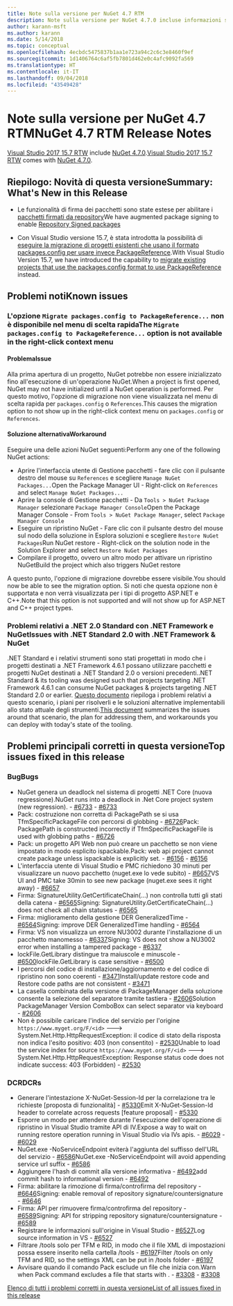 ```yaml
---
title: Note sulla versione per NuGet 4.7 RTM
description: Note sulla versione per NuGet 4.7.0 incluse informazioni su problemi noti, correzioni di bug e DCR.
author: karann-msft
ms.author: karann
ms.date: 5/14/2018
ms.topic: conceptual
ms.openlocfilehash: 4ecbdc5475837b1aa1e723a94c2c6c3e8460f9ef
ms.sourcegitcommit: 1d1406764c6af5fb7801d462e0c4afc9092fa569
ms.translationtype: HT
ms.contentlocale: it-IT
ms.lasthandoff: 09/04/2018
ms.locfileid: "43549428"
---
```

# <a name="nuget-47-rtm-release-notes"></a><span data-ttu-id="614ab-103">Note sulla versione per NuGet 4.7 RTM</span><span class="sxs-lookup"><span data-stu-id="614ab-103">NuGet 4.7 RTM Release Notes</span></span>

<span data-ttu-id="614ab-104">[Visual Studio 2017 15.7 RTW](https://www.visualstudio.com/news/releasenotes/vs2017-relnotes) include [NuGet 4.7.0](https://dist.nuget.org/win-x86-commandline/v4.7.0/nuget.exe).</span><span class="sxs-lookup"><span data-stu-id="614ab-104">[Visual Studio 2017 15.7 RTW](https://www.visualstudio.com/news/releasenotes/vs2017-relnotes) comes with [NuGet 4.7.0](https://dist.nuget.org/win-x86-commandline/v4.7.0/nuget.exe).</span></span>

## <a name="summary-whats-new-in-this-release"></a><span data-ttu-id="614ab-105">Riepilogo: Novità di questa versione</span><span class="sxs-lookup"><span data-stu-id="614ab-105">Summary: What's New in this Release</span></span>

* <span data-ttu-id="614ab-106">Le funzionalità di firma dei pacchetti sono state estese per abilitare i [pacchetti firmati da repository](https://github.com/NuGet/Home/wiki/Repository-Signatures)</span><span class="sxs-lookup"><span data-stu-id="614ab-106">We have augmented package signing to enable [Repository Signed packages](https://github.com/NuGet/Home/wiki/Repository-Signatures)</span></span>

* <span data-ttu-id="614ab-107">Con Visual Studio versione 15.7, è stata introdotta la possibilità di [eseguire la migrazione di progetti esistenti che usano il formato packages.config per usare invece PackageReference](https://docs.microsoft.com/en-us/nuget/reference/migrate-packages-config-to-package-reference).</span><span class="sxs-lookup"><span data-stu-id="614ab-107">With Visual Studio Version 15.7, we have introduced the capability to [migrate existing projects that use the packages.config format to use PackageReference](https://docs.microsoft.com/en-us/nuget/reference/migrate-packages-config-to-package-reference) instead.</span></span>

## <a name="known-issues"></a><span data-ttu-id="614ab-108">Problemi noti</span><span class="sxs-lookup"><span data-stu-id="614ab-108">Known issues</span></span>

### <a name="the-migrate-packagesconfig-to-packagereference-option-is-not-available-in-the-right-click-context-menu"></a><span data-ttu-id="614ab-109">L'opzione `Migrate packages.config to PackageReference...` non è disponibile nel menu di scelta rapida</span><span class="sxs-lookup"><span data-stu-id="614ab-109">The `Migrate packages.config to PackageReference...` option is not available in the right-click context menu</span></span>

#### <a name="issue"></a><span data-ttu-id="614ab-110">Problema</span><span class="sxs-lookup"><span data-stu-id="614ab-110">Issue</span></span>

<span data-ttu-id="614ab-111">Alla prima apertura di un progetto, NuGet potrebbe non essere inizializzato fino all'esecuzione di un'operazione NuGet.</span><span class="sxs-lookup"><span data-stu-id="614ab-111">When a project is first opened, NuGet may not have initialized until a NuGet operation is performed.</span></span> <span data-ttu-id="614ab-112">Per questo motivo, l'opzione di migrazione non viene visualizzata nel menu di scelta rapida per `packages.config` o `References`.</span><span class="sxs-lookup"><span data-stu-id="614ab-112">This causes the migration option to not show up in the right-click context menu on `packages.config` or `References`.</span></span>

#### <a name="workaround"></a><span data-ttu-id="614ab-113">Soluzione alternativa</span><span class="sxs-lookup"><span data-stu-id="614ab-113">Workaround</span></span>

<span data-ttu-id="614ab-114">Eseguire una delle azioni NuGet seguenti:</span><span class="sxs-lookup"><span data-stu-id="614ab-114">Perform any one of the following NuGet actions:</span></span>
* <span data-ttu-id="614ab-115">Aprire l'interfaccia utente di Gestione pacchetti - fare clic con il pulsante destro del mouse su `References` e scegliere `Manage NuGet Packages...`</span><span class="sxs-lookup"><span data-stu-id="614ab-115">Open the Package Manager UI - Right-click on `References` and select `Manage NuGet Packages...`</span></span>
* <span data-ttu-id="614ab-116">Aprire la console di Gestione pacchetti - Da `Tools > NuGet Package Manager` selezionare `Package Manager Console`</span><span class="sxs-lookup"><span data-stu-id="614ab-116">Open the Package Manager Console - From `Tools > NuGet Package Manager`, select `Package Manager Console`</span></span>
* <span data-ttu-id="614ab-117">Eseguire un ripristino NuGet - Fare clic con il pulsante destro del mouse sul nodo della soluzione in Esplora soluzioni e scegliere `Restore NuGet Packages`</span><span class="sxs-lookup"><span data-stu-id="614ab-117">Run NuGet restore - Right-click on the solution node in the Solution Explorer and select `Restore NuGet Packages`</span></span>
* <span data-ttu-id="614ab-118">Compilare il progetto, ovvero un altro modo per attivare un ripristino NuGet</span><span class="sxs-lookup"><span data-stu-id="614ab-118">Build the project which also triggers NuGet restore</span></span>

<span data-ttu-id="614ab-119">A questo punto, l'opzione di migrazione dovrebbe essere visibile.</span><span class="sxs-lookup"><span data-stu-id="614ab-119">You should now be able to see the migration option.</span></span> <span data-ttu-id="614ab-120">Si noti che questa opzione non è supportata e non verrà visualizzata per i tipi di progetto ASP.NET e C++.</span><span class="sxs-lookup"><span data-stu-id="614ab-120">Note that this option is not supported and will not show up for ASP.NET and C++ project types.</span></span>

### <a name="issues-with-net-standard-20-with-net-framework--nuget"></a><span data-ttu-id="614ab-121">Problemi relativi a .NET 2.0 Standard con .NET Framework e NuGet</span><span class="sxs-lookup"><span data-stu-id="614ab-121">Issues with .NET Standard 2.0 with .NET Framework & NuGet</span></span>

<span data-ttu-id="614ab-122">.NET Standard e i relativi strumenti sono stati progettati in modo che i progetti destinati a .NET Framework 4.6.1 possano utilizzare pacchetti e progetti NuGet destinati a .NET Standard 2.0 o versioni precedenti.</span><span class="sxs-lookup"><span data-stu-id="614ab-122">.NET Standard & its tooling was designed such that projects targeting .NET Framework 4.6.1 can consume NuGet packages & projects targeting .NET Standard 2.0 or earlier.</span></span> <span data-ttu-id="614ab-123">[Questo documento](https://github.com/dotnet/standard/issues/481) riepiloga i problemi relativi a questo scenario, i piani per risolverli e le soluzioni alternative implementabili allo stato attuale degli strumenti.</span><span class="sxs-lookup"><span data-stu-id="614ab-123">[This document](https://github.com/dotnet/standard/issues/481) summarizes the issues around that scenario, the plan for addressing them, and workarounds you can deploy with today's state of the tooling.</span></span>

## <a name="top-issues-fixed-in-this-release"></a><span data-ttu-id="614ab-124">Problemi principali corretti in questa versione</span><span class="sxs-lookup"><span data-stu-id="614ab-124">Top issues fixed in this release</span></span>

### <a name="bugs"></a><span data-ttu-id="614ab-125">Bug</span><span class="sxs-lookup"><span data-stu-id="614ab-125">Bugs</span></span>

* <span data-ttu-id="614ab-126">NuGet genera un deadlock nel sistema di progetti .NET Core (nuova regressione).</span><span class="sxs-lookup"><span data-stu-id="614ab-126">NuGet runs into a deadlock in .Net Core project system (new regression).</span></span><span data-ttu-id="614ab-127"> - [#6733](https://github.com/NuGet/Home/issues/6733)</span><span class="sxs-lookup"><span data-stu-id="614ab-127"> - [#6733](https://github.com/NuGet/Home/issues/6733)</span></span>
* <span data-ttu-id="614ab-128">Pack: costruzione non corretta di PackagePath se si usa TfmSpecificPackageFile con percorsi di globbing - [#6726](https://github.com/NuGet/Home/issues/6726)</span><span class="sxs-lookup"><span data-stu-id="614ab-128">Pack: PackagePath is constructed incorrectly if TfmSpecificPackageFile is used with globbing paths - [#6726](https://github.com/NuGet/Home/issues/6726)</span></span>
* <span data-ttu-id="614ab-129">Pack: un progetto API Web non può creare un pacchetto se non viene impostato in modo esplicito ispackable.</span><span class="sxs-lookup"><span data-stu-id="614ab-129">Pack: web api project cannot create package unless ispackable is explicitly set.</span></span><span data-ttu-id="614ab-130"> - [#6156](https://github.com/NuGet/Home/issues/6156)</span><span class="sxs-lookup"><span data-stu-id="614ab-130"> - [#6156](https://github.com/NuGet/Home/issues/6156)</span></span>
* <span data-ttu-id="614ab-131">L'interfaccia utente di Visual Studio e PMC richiedono 30 minuti per visualizzare un nuovo pacchetto (nuget.exe lo vede subito) - [#6657](https://github.com/NuGet/Home/issues/6657)</span><span class="sxs-lookup"><span data-stu-id="614ab-131">VS UI and PMC take 30min to see new package (nuget.exe sees it right away) - [#6657](https://github.com/NuGet/Home/issues/6657)</span></span>
* <span data-ttu-id="614ab-132">Firma:  SignatureUtility.GetCertificateChain(...) non controlla tutti gli stati della catena - [#6565](https://github.com/NuGet/Home/issues/6565)</span><span class="sxs-lookup"><span data-stu-id="614ab-132">Signing:  SignatureUtility.GetCertificateChain(...) does not check all chain statuses - [#6565](https://github.com/NuGet/Home/issues/6565)</span></span>
* <span data-ttu-id="614ab-133">Firma: miglioramento della gestione DER GeneralizedTime - [#6564](https://github.com/NuGet/Home/issues/6564)</span><span class="sxs-lookup"><span data-stu-id="614ab-133">Signing:  improve DER GeneralizedTime handling - [#6564](https://github.com/NuGet/Home/issues/6564)</span></span>
* <span data-ttu-id="614ab-134">Firma: VS non visualizza un errore NU3002 durante l'installazione di un pacchetto manomesso - [#6337](https://github.com/NuGet/Home/issues/6337)</span><span class="sxs-lookup"><span data-stu-id="614ab-134">Signing: VS does not show a NU3002 error when installing a tampered package - [#6337](https://github.com/NuGet/Home/issues/6337)</span></span>
* <span data-ttu-id="614ab-135">lockFile.GetLibrary distingue tra maiuscole e minuscole - [#6500](https://github.com/NuGet/Home/issues/6500)</span><span class="sxs-lookup"><span data-stu-id="614ab-135">lockFile.GetLibrary is case sensitive - [#6500](https://github.com/NuGet/Home/issues/6500)</span></span>
* <span data-ttu-id="614ab-136">I percorsi del codice di installazione/aggiornamento e del codice di ripristino non sono coerenti - [#3471](https://github.com/NuGet/Home/issues/3471)</span><span class="sxs-lookup"><span data-stu-id="614ab-136">Install/update restore code and Restore code paths are not consistent - [#3471](https://github.com/NuGet/Home/issues/3471)</span></span>
* <span data-ttu-id="614ab-137">La casella combinata della versione di PackageManager della soluzione consente la selezione del separatore tramite tastiera - [#2606](https://github.com/NuGet/Home/issues/2606)</span><span class="sxs-lookup"><span data-stu-id="614ab-137">Solution PackageManager Version ComboBox can select separator via keyboard - [#2606](https://github.com/NuGet/Home/issues/2606)</span></span>
* <span data-ttu-id="614ab-138">Non è possibile caricare l'indice del servizio per l'origine `https://www.myget.org/F/<id>` ---> System.Net.Http.HttpRequestException: il codice di stato della risposta non indica l'esito positivo: 403 (non consentito) - [#2530](https://github.com/NuGet/Home/issues/2530)</span><span class="sxs-lookup"><span data-stu-id="614ab-138">Unable to load the service index for source `https://www.myget.org/F/<id>` ---> System.Net.Http.HttpRequestException: Response status code does not indicate success: 403 (Forbidden) - [#2530](https://github.com/NuGet/Home/issues/2530)</span></span>

### <a name="dcrs"></a><span data-ttu-id="614ab-139">DCR</span><span class="sxs-lookup"><span data-stu-id="614ab-139">DCRs</span></span>

* <span data-ttu-id="614ab-140">Generare l'intestazione X-NuGet-Session-Id per la correlazione tra le richieste [proposta di funzionalità] - [#5330](https://github.com/NuGet/Home/issues/5330)</span><span class="sxs-lookup"><span data-stu-id="614ab-140">Emit X-NuGet-Session-Id header to correlate across requests [feature proposal] - [#5330](https://github.com/NuGet/Home/issues/5330)</span></span>
* <span data-ttu-id="614ab-141">Esporre un modo per attendere durante l'esecuzione dell'operazione di ripristino in Visual Studio tramite API di IV.</span><span class="sxs-lookup"><span data-stu-id="614ab-141">Expose a way to wait on running restore operation running in Visual Studio via IVs apis.</span></span><span data-ttu-id="614ab-142"> - [#6029](https://github.com/NuGet/Home/issues/6029)</span><span class="sxs-lookup"><span data-stu-id="614ab-142"> - [#6029](https://github.com/NuGet/Home/issues/6029)</span></span>
* <span data-ttu-id="614ab-143">NuGet.exe -NoServiceEndpoint eviterà l'aggiunta del suffisso dell'URL del servizio - [#6586](https://github.com/NuGet/Home/issues/6586)</span><span class="sxs-lookup"><span data-stu-id="614ab-143">NuGet.exe -NoServiceEndpoint will avoid appending service url suffix - [#6586](https://github.com/NuGet/Home/issues/6586)</span></span>
* <span data-ttu-id="614ab-144">Aggiungere l'hash di commit alla versione informativa - [#6492](https://github.com/NuGet/Home/issues/6492)</span><span class="sxs-lookup"><span data-stu-id="614ab-144">add commit hash to informational version - [#6492](https://github.com/NuGet/Home/issues/6492)</span></span>
* <span data-ttu-id="614ab-145">Firma: abilitare la rimozione di firma/controfirma del repository - [#6646](https://github.com/NuGet/Home/issues/6646)</span><span class="sxs-lookup"><span data-stu-id="614ab-145">Signing:  enable removal of repository signature/countersignature - [#6646](https://github.com/NuGet/Home/issues/6646)</span></span>
* <span data-ttu-id="614ab-146">Firma: API per rimuovere firma/controfirma del repository - [#6589](https://github.com/NuGet/Home/issues/6589)</span><span class="sxs-lookup"><span data-stu-id="614ab-146">Signing:  API for stripping repository signature/countersignature - [#6589](https://github.com/NuGet/Home/issues/6589)</span></span>
* <span data-ttu-id="614ab-147">Registrare le informazioni sull'origine in Visual Studio - [#6527](https://github.com/NuGet/Home/issues/6527)</span><span class="sxs-lookup"><span data-stu-id="614ab-147">Log source information in VS - [#6527](https://github.com/NuGet/Home/issues/6527)</span></span>
* <span data-ttu-id="614ab-148">Filtrare /tools solo per TFM e RID, in modo che il file XML di impostazioni possa essere inserito nella cartella /tools - [#6197](https://github.com/NuGet/Home/issues/6197)</span><span class="sxs-lookup"><span data-stu-id="614ab-148">Filter /tools on only TFM and RID, so the settings XML can be put in /tools folder - [#6197](https://github.com/NuGet/Home/issues/6197)</span></span>
* <span data-ttu-id="614ab-149">Avvisare quando il comando Pack esclude un file che inizia con.</span><span class="sxs-lookup"><span data-stu-id="614ab-149">Warn when Pack command excludes a file that starts with .</span></span><span data-ttu-id="614ab-150">  - [#3308](https://github.com/NuGet/Home/issues/3308)</span><span class="sxs-lookup"><span data-stu-id="614ab-150">  - [#3308](https://github.com/NuGet/Home/issues/3308)</span></span>

[<span data-ttu-id="614ab-151">Elenco di tutti i problemi corretti in questa versione</span><span class="sxs-lookup"><span data-stu-id="614ab-151">List of all issues fixed in this release</span></span>](https://github.com/NuGet/Home/issues?q=is%3Aissue+is%3Aclosed+milestone%3A%224.7")
